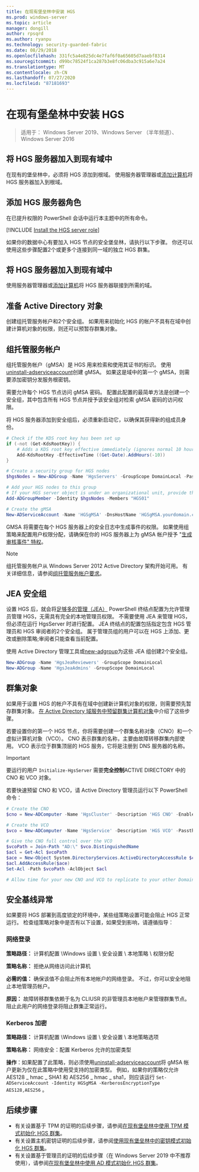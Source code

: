 ```yaml
---
title: 在现有堡垒林中安装 HGS
ms.prod: windows-server
ms.topic: article
manager: dongill
author: rpsqrd
ms.author: ryanpu
ms.technology: security-guarded-fabric
ms.date: 08/29/2018
ms.openlocfilehash: 331fc5a4e825dc4e7faf6f0a65605d7aaebf8314
ms.sourcegitcommit: d99bc78524f1ca287b3e8fc06dba3c915a6e7a24
ms.translationtype: MT
ms.contentlocale: zh-CN
ms.lasthandoff: 07/27/2020
ms.locfileid: "87181693"
---
```

# <a name="install-hgs-in-an-existing-bastion-forest"></a>在现有堡垒林中安装 HGS

>适用于： Windows Server 2019、Windows Server （半年频道）、Windows Server 2016


## <a name="join-the-hgs-server-to-the-existing-domain"></a>将 HGS 服务器加入到现有域中

在现有的堡垒林中，必须将 HGS 添加到根域。 使用服务器管理器或[添加计算机](https://go.microsoft.com/fwlink/?LinkId=821564)将 HGS 服务器加入到根域。

## <a name="add-the-hgs-server-role"></a>添加 HGS 服务器角色

在已提升权限的 PowerShell 会话中运行本主题中的所有命令。

[!INCLUDE [Install the HGS server role](../../../includes/guarded-fabric-install-hgs-server-role.md)]

如果你的数据中心有要加入 HGS 节点的安全堡垒林，请执行以下步骤。
你还可以使用这些步骤配置2个或更多个连接到同一域的独立 HGS 群集。

## <a name="join-the-hgs-server-to-the-existing-domain"></a>将 HGS 服务器加入到现有域中

使用服务器管理器或[添加计算机](https://go.microsoft.com/fwlink/?LinkId=821564)将 HGS 服务器联接到所需的域。

## <a name="prepare-active-directory-objects"></a>准备 Active Directory 对象

创建组托管服务帐户和2个安全组。
如果用来初始化 HGS 的帐户不具有在域中创建计算机对象的权限，则还可以预暂存群集对象。

## <a name="group-managed-service-account"></a>组托管服务帐户

组托管服务帐户（gMSA）是 HGS 用来检索和使用其证书的标识。 使用[uninstall-adserviceaccount](https://technet.microsoft.com/itpro/powershell/windows/addsadministration/new-adserviceaccount)创建 gMSA。
如果这是域中的第一个 gMSA，则需要添加密钥分发服务根密钥。

需要允许每个 HGS 节点访问 gMSA 密码。
配置此配置的最简单方法是创建一个安全组，其中包含所有 HGS 节点并授予该安全组对检索 gMSA 密码的访问权限。

将 HGS 服务器添加到安全组后，必须重新启动它，以确保其获得新的组成员身份。

```powershell
# Check if the KDS root key has been set up
if (-not (Get-KdsRootKey)) {
    # Adds a KDS root key effective immediately (ignores normal 10 hour waiting period)
    Add-KdsRootKey -EffectiveTime ((Get-Date).AddHours(-10))
}

# Create a security group for HGS nodes
$hgsNodes = New-ADGroup -Name 'HgsServers' -GroupScope DomainLocal -PassThru

# Add your HGS nodes to this group
# If your HGS server object is under an organizational unit, provide the full distinguished name instead of "HGS01"
Add-ADGroupMember -Identity $hgsNodes -Members "HGS01"

# Create the gMSA
New-ADServiceAccount -Name 'HGSgMSA' -DnsHostName 'HGSgMSA.yourdomain.com' -PrincipalsAllowedToRetrieveManagedPassword $hgsNodes
```

GMSA 将需要在每个 HGS 服务器上的安全日志中生成事件的权限。
如果使用组策略来配置用户权限分配，请确保在你的 HGS 服务器上为 gMSA 帐户授予 "[生成审核事件" 特权](/previous-versions/windows/it-pro/windows-server-2012-R2-and-2012/dn221956%28v=ws.11%29)。

> [!NOTE]
> 组托管服务帐户从 Windows Server 2012 Active Directory 架构开始可用。
> 有关详细信息，请参阅[组托管服务帐户要求](https://technet.microsoft.com/library/jj128431.aspx)。

## <a name="jea-security-groups"></a>JEA 安全组

设置 HGS 后，就会将[足够多的管理（JEA）](https://aka.ms/JEAdocs) PowerShell 终结点配置为允许管理员管理 HGS，无需具有完全的本地管理员权限。
不需要使用 JEA 来管理 HGS，但必须在运行 HgsServer 时进行配置。
JEA 终结点的配置包括指定包含 HGS 管理员和 HGS 审阅者的2个安全组。
属于管理员组的用户可以在 HGS 上添加、更改或删除策略;审阅者只能查看当前配置。

使用 Active Directory 管理工具或[new-adgroup](https://technet.microsoft.com/itpro/powershell/windows/addsadministration/new-adgroup)为这些 JEA 组创建2个安全组。

```powershell
New-ADGroup -Name 'HgsJeaReviewers' -GroupScope DomainLocal
New-ADGroup -Name 'HgsJeaAdmins' -GroupScope DomainLocal
```

## <a name="cluster-objects"></a>群集对象

如果用于设置 HGS 的帐户不具有在域中创建新计算机对象的权限，则需要预先暂存群集对象。
[在 Active Directory 域服务中预留群集计算机对象](https://technet.microsoft.com/library/dn466519(v=ws.11).aspx)中介绍了这些步骤。

若要设置你的第一个 HGS 节点，你将需要创建一个群集名称对象（CNO）和一个虚拟计算机对象（VCO）。
CNO 表示群集的名称，主要由故障转移群集内部使用。
VCO 表示位于群集顶层的 HGS 服务，它将是注册到 DNS 服务器的名称。

> [!IMPORTANT]
> 要运行的用户 `Initialize-HgsServer` 需要**完全控制**ACTIVE DIRECTORY 中的 CNO 和 VCO 对象。

若要快速预留 CNO 和 VCO，请 Active Directory 管理员运行以下 PowerShell 命令：

```powershell
# Create the CNO
$cno = New-ADComputer -Name 'HgsCluster' -Description 'HGS CNO' -Enabled $false -Passthru

# Create the VCO
$vco = New-ADComputer -Name 'HgsService' -Description 'HGS VCO' -Passthru

# Give the CNO full control over the VCO
$vcoPath = Join-Path "AD:\" $vco.DistinguishedName
$acl = Get-Acl $vcoPath
$ace = New-Object System.DirectoryServices.ActiveDirectoryAccessRule $cno.SID, "GenericAll", "Allow"
$acl.AddAccessRule($ace)
Set-Acl -Path $vcoPath -AclObject $acl

# Allow time for your new CNO and VCO to replicate to your other Domain Controllers before continuing
```

## <a name="security-baseline-exceptions"></a>安全基线异常

如果要将 HGS 部署到高度锁定的环境中，某些组策略设置可能会阻止 HGS 正常运行。
检查组策略对象中是否有以下设置，如果受到影响，请遵循指导：

### <a name="network-logon"></a>网络登录

**策略路径：** 计算机配置 \Windows 设置 \ 安全设置 \ 本地策略 \ 权限分配

**策略名称：** 拒绝从网络访问此计算机

**必需的值：** 确保该值不会阻止所有本地帐户的网络登录。 不过，你可以安全地阻止本地管理员帐户。

**原因：** 故障转移群集依赖于名为 CLIUSR 的非管理员本地帐户来管理群集节点。 阻止此用户的网络登录将阻止群集正常运行。

### <a name="kerberos-encryption"></a>Kerberos 加密

**策略路径：** 计算机配置 \Windows 设置 \ 安全设置 \ 本地策略选项

**策略名称：** 网络安全：配置 Kerberos 允许的加密类型

**操作**：如果配置了此策略，则必须使用[uninstall-adserviceaccount](https://docs.microsoft.com/powershell/module/addsadministration/set-adserviceaccount?view=win10-ps)将 gMSA 帐户更新为仅在此策略中使用受支持的加密类型。 例如，如果你的策略仅允许 AES128 \_ hmac \_ SHA1 和 AES256 \_ hmac \_ sha1，则应该运行 `Set-ADServiceAccount -Identity HGSgMSA -KerberosEncryptionType AES128,AES256` 。



## <a name="next-steps"></a>后续步骤

- 有关设置基于 TPM 的证明的后续步骤，请参阅[在现有堡垒林中使用 TPM 模式初始化 HGS 群集](guarded-fabric-initialize-hgs-tpm-mode-bastion.md)。
- 有关设置主机密钥证明的后续步骤，请参阅[使用现有堡垒林中的密钥模式初始化 HGS 群集](guarded-fabric-initialize-hgs-key-mode-bastion.md)。
- 有关设置基于管理员的证明的后续步骤（在 Windows Server 2019 中不推荐使用），请参阅[在现有堡垒林中使用 AD 模式初始化 HGS 群集](guarded-fabric-initialize-hgs-ad-mode-bastion.md)。

